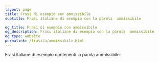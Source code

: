 ```yaml
---
layout: page
title: Frasi di esempio con ammissibile 
subtitle: Frasi italiane di esempio con la parola  ammissibile

og_title: Frasi di esempio con ammissibile 
og_description: Frasi italiane di esempio con la parola  ammissibile
og_type: website
permalink: /frasi/a/ammissibile.html
---
```


Frasi italiane di esempio contenenti la parola ammissibile:


